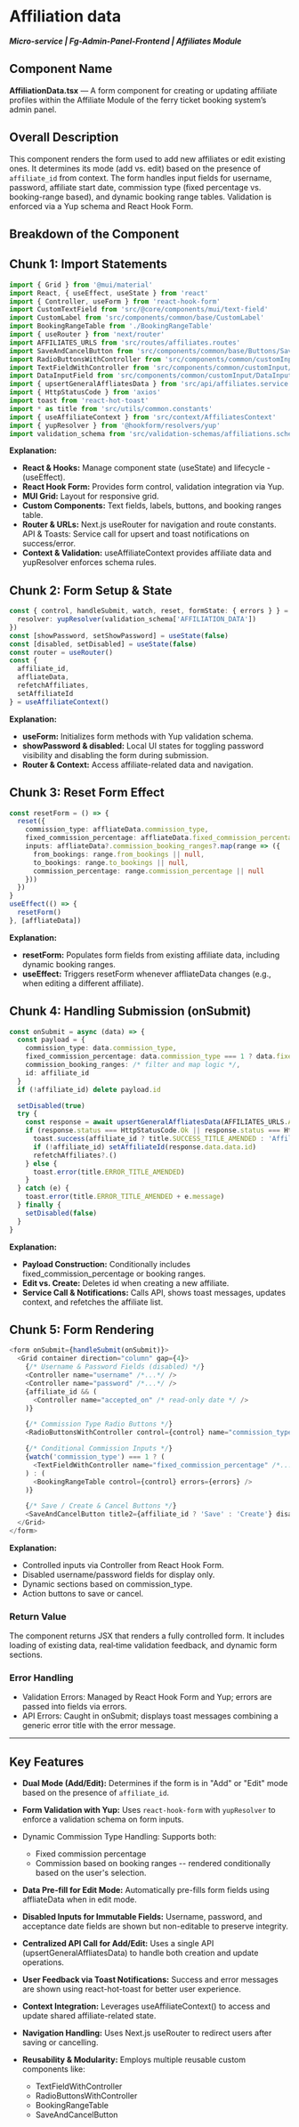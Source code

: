 # Affiliation data
***Micro-service | Fg-Admin-Panel-Frontend | Affiliates Module***

## Component Name
**AffiliationData.tsx** — A form component for creating or updating affiliate profiles within the Affiliate Module of the ferry ticket booking system’s admin panel.

## Overall Description
This component renders the form used to add new affiliates or edit existing ones. It determines its mode (add vs. edit) based on the presence of `affiliate_id` from context. The form handles input fields for username, password, affiliate start date, commission type (fixed percentage vs. booking-range based), and dynamic booking range tables. Validation is enforced via a Yup schema and React Hook Form.

## Breakdown of the Component

## Chunk 1: Import Statements
```typescript
import { Grid } from '@mui/material'
import React, { useEffect, useState } from 'react'
import { Controller, useForm } from 'react-hook-form'
import CustomTextField from 'src/@core/components/mui/text-field'
import CustomLabel from 'src/components/common/base/CustomLabel'
import BookingRangeTable from './BookingRangeTable'
import { useRouter } from 'next/router'
import AFFILIATES_URLS from 'src/routes/affiliates.routes'
import SaveAndCancelButton from 'src/components/common/base/Buttons/SaveAndCancelButton'
import RadioButtonsWithController from 'src/components/common/customInput/RadioButtonsWithController'
import TextFieldWithController from 'src/components/common/customInput/TextFieldWithController'
import DataInputField from 'src/components/common/customInput/DataInputField'
import { upsertGeneralAffliatesData } from 'src/api/affiliates.service'
import { HttpStatusCode } from 'axios'
import toast from 'react-hot-toast'
import * as title from 'src/utils/common.constants'
import { useAffiliateContext } from 'src/context/AffiliatesContext'
import { yupResolver } from '@hookform/resolvers/yup'
import validation_schema from 'src/validation-schemas/affiliations.schema'
```

**Explanation:**
- **React & Hooks:** Manage component state (useState) and lifecycle - (useEffect).
- **React Hook Form:** Provides form control, validation integration via Yup.
- **MUI Grid:** Layout for responsive grid.
- **Custom Components:** Text fields, labels, buttons, and booking ranges table.
- **Router & URLs:** Next.js useRouter for navigation and route constants.
API & Toasts: Service call for upsert and toast notifications on success/error.
- **Context & Validation:** useAffiliateContext provides affiliate data and yupResolver enforces schema rules.

## Chunk 2: Form Setup & State

```typescript
const { control, handleSubmit, watch, reset, formState: { errors } } = useForm({
  resolver: yupResolver(validation_schema['AFFILIATION_DATA'])
})
const [showPassword, setShowPassword] = useState(false)
const [disabled, setDisabled] = useState(false)
const router = useRouter()
const {
  affiliate_id,
  affliateData,
  refetchAffiliates,
  setAffiliateId
} = useAffiliateContext()
```

**Explanation:**
- **useForm:** Initializes form methods with Yup validation schema.
- **showPassword & disabled:** Local UI states for toggling password visibility and disabling the form during submission.
- **Router & Context:** Access affiliate-related data and navigation.

## Chunk 3: Reset Form Effect

```typescript
const resetForm = () => {
  reset({
    commission_type: affliateData.commission_type,
    fixed_commission_percentage: affliateData.fixed_commission_percentage,
    inputs: affliateData?.commission_booking_ranges?.map(range => ({
      from_bookings: range.from_bookings || null,
      to_bookings: range.to_bookings || null,
      commission_percentage: range.commission_percentage || null
    }))
  })
}
useEffect(() => {
  resetForm()
}, [affliateData])
```

**Explanation:**
- **resetForm:** Populates form fields from existing affiliate data, including dynamic booking ranges.
- **useEffect:** Triggers resetForm whenever affliateData changes (e.g., when editing a different affiliate).

## Chunk 4: Handling Submission (onSubmit)

```typescript
const onSubmit = async (data) => {
  const payload = {
    commission_type: data.commission_type,
    fixed_commission_percentage: data.commission_type === 1 ? data.fixed_commission_percentage : null,
    commission_booking_ranges: /* filter and map logic */,  
    id: affiliate_id
  }
  if (!affiliate_id) delete payload.id

  setDisabled(true)
  try {
    const response = await upsertGeneralAffliatesData(AFFILIATES_URLS.AFFILIATION_DATA, payload)
    if (response.status === HttpStatusCode.Ok || response.status === HttpStatusCode.Created) {
      toast.success(affiliate_id ? title.SUCCESS_TITLE_AMENDED : 'Affiliate created')
      if (!affiliate_id) setAffiliateId(response.data.data.id)
      refetchAffiliates?.()
    } else {
      toast.error(title.ERROR_TITLE_AMENDED)
    }
  } catch (e) {
    toast.error(title.ERROR_TITLE_AMENDED + e.message)
  } finally {
    setDisabled(false)
  }
}
```

**Explanation:**
- **Payload Construction:** Conditionally includes fixed_commission_percentage or booking ranges.
- **Edit vs. Create:** Deletes id when creating a new affiliate.
- **Service Call & Notifications:** Calls API, shows toast messages, updates context, and refetches the affiliate list.

## Chunk 5: Form Rendering

```typescript
<form onSubmit={handleSubmit(onSubmit)}>
  <Grid container direction="column" gap={4}>
    {/* Username & Password Fields (disabled) */}
    <Controller name="username" /*...*/ />
    <Controller name="password" /*...*/ />
    {affiliate_id && (
      <Controller name="accepted_on" /* read‐only date */ />
    )}

    {/* Commission Type Radio Buttons */}
    <RadioButtonsWithController control={control} name="commission_type" /* options */ />

    {/* Conditional Commission Inputs */}
    {watch('commission_type') === 1 ? (
      <TextFieldWithController name="fixed_commission_percentage" /*...*/ />
    ) : (
      <BookingRangeTable control={control} errors={errors} />
    )}

    {/* Save / Create & Cancel Buttons */}
    <SaveAndCancelButton title2={affiliate_id ? 'Save' : 'Create'} disabled={disabled} onCancel={() => router.push(AFFILIATES_URLS.HOME)} />
  </Grid>
</form>
```

**Explanation:**
- Controlled inputs via Controller from React Hook Form.
- Disabled username/password fields for display only.
- Dynamic sections based on commission_type.
- Action buttons to save or cancel.

### Return Value
The component returns JSX that renders a fully controlled form. It includes loading of existing data, real‐time validation feedback, and dynamic form sections.

### Error Handling
- Validation Errors: Managed by React Hook Form and Yup; errors are passed into fields via errors.
- API Errors: Caught in onSubmit; displays toast messages combining a generic error title with the error message.

---

## Key Features
- **Dual Mode (Add/Edit):**
Determines if the form is in "Add" or "Edit" mode based on the presence of `affiliate_id`.

- **Form Validation with Yup:**
Uses `react-hook-form` with `yupResolver` to enforce a validation schema on form inputs.

- Dynamic Commission Type Handling:
  Supports both:
  - Fixed commission percentage
  - Commission based on booking ranges -- rendered conditionally based on the user's selection.

- **Data Pre-fill for Edit Mode:**
Automatically pre-fills form fields using affliateData when in edit mode.

- **Disabled Inputs for Immutable Fields:**
Username, password, and acceptance date fields are shown but non-editable to preserve integrity.

- **Centralized API Call for Add/Edit:**
Uses a single API (upsertGeneralAffliatesData) to handle both creation and update operations.

- **User Feedback via Toast Notifications:**
Success and error messages are shown using react-hot-toast for better user experience.

- **Context Integration:**
Leverages useAffiliateContext() to access and update shared affiliate-related state.

- **Navigation Handling:**
Uses Next.js useRouter to redirect users after saving or cancelling.

- **Reusability & Modularity:** Employs multiple reusable custom components like:
  - TextFieldWithController
  - RadioButtonsWithController
  - BookingRangeTable
  - SaveAndCancelButton
